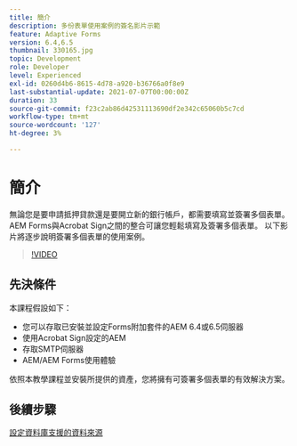 ```yaml
---
title: 簡介
description: 多份表單使用案例的簽名影片示範
feature: Adaptive Forms
version: 6.4,6.5
thumbnail: 330165.jpg
topic: Development
role: Developer
level: Experienced
exl-id: 0260d4b6-8615-4d78-a920-b36766a0f8e9
last-substantial-update: 2021-07-07T00:00:00Z
duration: 33
source-git-commit: f23c2ab86d42531113690df2e342c65060b5c7cd
workflow-type: tm+mt
source-wordcount: '127'
ht-degree: 3%

---
```


# 簡介

無論您是要申請抵押貸款還是要開立新的銀行帳戶，都需要填寫並簽署多個表單。 AEM Forms與Acrobat Sign之間的整合可讓您輕鬆填寫及簽署多個表單。
以下影片將逐步說明簽署多個表單的使用案例。

>[!VIDEO](https://video.tv.adobe.com/v/330165?quality=12&learn=on)

## 先決條件

本課程假設如下：

* 您可以存取已安裝並設定Forms附加套件的AEM 6.4或6.5伺服器
* 使用Acrobat Sign設定的AEM
* 存取SMTP伺服器
* AEM/AEM Forms使用體驗

依照本教學課程並安裝所提供的資產，您將擁有可簽署多個表單的有效解決方案。

## 後續步驟

[設定資料庫支援的資料來源](./configure-data-source.md)
